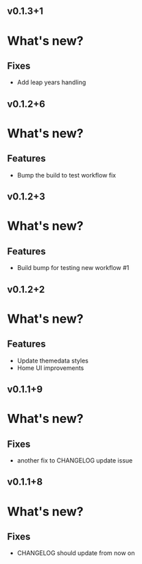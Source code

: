 ## v0.1.3+1
# What's new?

## Fixes
- Add leap years handling

## v0.1.2+6
# What's new?

## Features
- Bump the build to test workflow fix

## v0.1.2+3
# What's new?

## Features
- Build bump for testing new workflow #1

## v0.1.2+2
# What's new?

## Features
- Update themedata styles
- Home UI improvements

## v0.1.1+9
# What's new?

## Fixes
- another fix to CHANGELOG update issue

## v0.1.1+8
# What's new?

## Fixes
- CHANGELOG should update from now on

